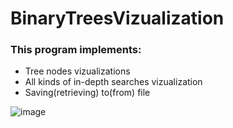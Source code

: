 # BinaryTreesVizualization

### This program implements: 
 - Tree nodes vizualizations
 - All kinds of in-depth searches vizualization
 - Saving(retrieving) to(from) file
  
![image](https://user-images.githubusercontent.com/86354651/164330637-4d4ff2be-a327-4fb0-ba67-c5fb98319f22.png)
